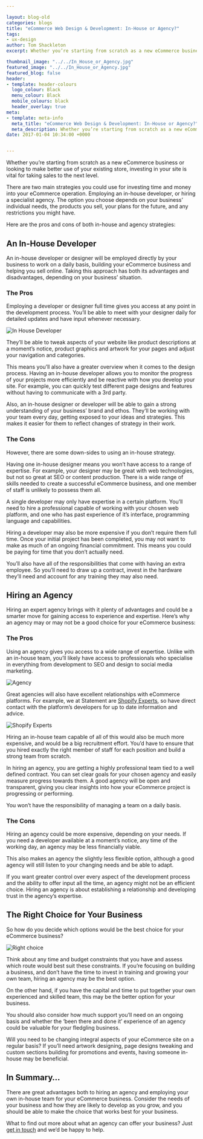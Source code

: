 ```yaml
--- 

layout: blog-old
categories: blogs
title: "eCommerce Web Design & Development: In-House or Agency?"
tags:
- ux-design
author: Tom Shackleton
excerpt: Whether you’re starting from scratch as a new eCommerce business or looking to make better use of your existing store, investing in your site is vital for taking sales to the next level.

thumbnail_image: "../../In_House_or_Agency.jpg"
featured_image: "../../In_House_or_Agency.jpg"
featured_blog: false
header:
- template: header-colours
  logo_colour: Black
  menu_colour: Black
  mobile_colours: black
  header_overlay: true
meta:
- template: meta-info
  meta_title: "eCommerce Web Design & Development: In-House or Agency?"
  meta_description: Whether you’re starting from scratch as a new eCommerce business or looking to make better use of your existing store, investing in your site is vital for taking sales to the next level.
date: 2017-01-04 10:34:00 +0000


--- 
```

Whether you’re starting from scratch as a new eCommerce business or looking to make better use of your existing store, investing in your site is vital for taking sales to the next level.

There are two main strategies you could use for investing time and money into your eCommerce operation. Employing an in-house developer, or hiring a specialist agency. The option you choose depends on your business’ individual needs, the products you sell, your plans for the future, and any restrictions you might have.

Here are the pros and cons of both in-house and agency strategies:

  

An In-House Developer
---------------------

An in-house developer or designer will be employed directly by your business to work on a daily basis, building your eCommerce business and helping you sell online. Taking this approach has both its advantages and disadvantages, depending on your business’ situation.

  

### The Pros

Employing a developer or designer full time gives you access at any point in the development process. You’ll be able to meet with your designer daily for detailed updates and have input whenever necessary.

![In House Developer](../../In_house.jpg)

They’ll be able to tweak aspects of your website like product descriptions at a moment’s notice, product graphics and artwork for your pages and adjust your navigation and categories.

This means you’ll also have a greater overview when it comes to the design process. Having an in-house developer allows you to monitor the progress of your projects more efficiently and be reactive with how you develop your site. For example, you can quickly test different page designs and features without having to communicate with a 3rd party.

Also, an in-house designer or developer will be able to gain a strong understanding of your business’ brand and ethos. They’ll be working with your team every day, getting exposed to your ideas and strategies. This makes it easier for them to reflect changes of strategy in their work.

  

### The Cons

However, there are some down-sides to using an in-house strategy.

Having one in-house designer means you won’t have access to a range of expertise. For example, your designer may be great with web technologies, but not so great at SEO or content production. There is a wide range of skills needed to create a successful eCommerce business, and one member of staff is unlikely to possess them all.

A single developer may only have expertise in a certain platform. You’ll need to hire a professional capable of working with your chosen web platform, and one who has past experience of it’s interface, programming language and capabilities.

Hiring a developer may also be more expensive if you don’t require them full time. Once your initial project has been completed, you may not want to make as much of an ongoing financial commitment. This means you could be paying for time that you don’t actually need.

You’ll also have all of the responsibilities that come with having an extra employee. So you’ll need to draw up a contract, invest in the hardware they’ll need and account for any training they may also need.

  

Hiring an Agency
----------------

Hiring an expert agency brings with it plenty of advantages and could be a smarter move for gaining access to experience and expertise. Here’s why an agency may or may not be a good choice for your eCommerce business:

  

### The Pros

Using an agency gives you access to a wide range of expertise. Unlike with an in-house team, you’ll likely have access to professionals who specialise in everything from development to SEO and design to social media marketing.

![Agency](../../Agency.jpg)

Great agencies will also have excellent relationships with eCommerce platforms. For example, we at Statement are [Shopify Experts](https://experts.shopify.com/), so have direct contact with the platform’s developers for up to date information and advice.

![Shopify Experts](../../Shopify_Experts.png)  

Hiring an in-house team capable of all of this would also be much more expensive, and would be a big recruitment effort. You’d have to ensure that you hired exactly the right member of staff for each position and build a strong team from scratch.

In hiring an agency, you are getting a highly professional team tied to a well defined contract. You can set clear goals for your chosen agency and easily measure progress towards them. A good agency will be open and transparent, giving you clear insights into how your eCommerce project is progressing or performing.

You won’t have the responsibility of managing a team on a daily basis.

  

### The Cons

Hiring an agency could be more expensive, depending on your needs. If you need a developer available at a moment’s notice, any time of the working day, an agency may be less financially viable.

This also makes an agency the slightly less flexible option, although a good agency will still listen to your changing needs and be able to adapt.

If you want greater control over every aspect of the development process and the ability to offer input all the time, an agency might not be an efficient choice. Hiring an agency is about establishing a relationship and developing trust in the agency’s expertise.

  

The Right Choice for Your Business
----------------------------------

So how do you decide which options would be the best choice for your eCommerce business?

![Right choice](../../Right_choice.jpg)

Think about any time and budget constraints that you have and assess which route would best suit these constraints. If you’re focusing on building a business, and don’t have the time to invest in training and growing your own team, hiring an agency may be the best option.

On the other hand, if you have the capital and time to put together your own experienced and skilled team, this may be the better option for your business.

You should also consider how much support you’ll need on an ongoing basis and whether the ‘been there and done it’ experience of an agency could be valuable for your fledgling business.

Will you need to be changing integral aspects of your eCommerce site on a regular basis? If you’ll need artwork designing, page designs tweaking and custom sections building for promotions and events, having someone in-house may be beneficial.

  

In Summary…
-----------

There are great advantages both to hiring an agency and employing your own in-house team for your eCommerce business. Consider the needs of your business and how they are likely to develop as you grow, and you should be able to make the choice that works best for your business.

What to find out more about what an agency can offer your business? Just [get in touch](https://www.statementagency.com/contact-us) and we’d be happy to help.
